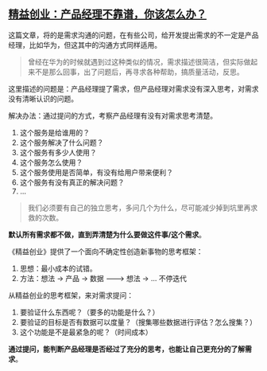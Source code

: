 [精益创业：产品经理不靠谱，你该怎么办？](https://time.geekbang.org/column/article/76260)
-----

这篇文章，将的是需求沟通的问题，在有些公司，给开发提出需求的不一定是产品经理，比如华为，但这其中的沟通方式同样适用。

> 曾经在华为的时候就遇到过这种类似的情况，需求描述很简洁，但实际做起来不是那么回事，出了问题后，再寻求各种帮助，搞质量活动，反思。

这里描述的问题是：产品经理提了需求，但产品经理对需求没有深入思考，对需求没有清晰认识的问题。

解决办法：通过提问的方式，考察产品经理有没有对需求思考清楚。
1. 这个服务是给谁用的？
1. 这个服务解决了什么问题？
1. 这个服务有多少人使用？
1. 这个服务怎么使用？
1. 这个服务使用是否简单，有没有给用户带来便利？
1. 这个服务有没有真正的解决问题？
1. ...

> 我们必须要有自己的独立思考，多问几个为什么，尽可能减少掉到坑里再求救的次数。

**默认所有需求都不做，直到弄清楚为什么要做这件事/这个需求**。

《精益创业》提供了一个面向不确定性创造新事物的思考框架：
1. 思想：最小成本的试错。
1. 方法：想法 -> 产品 -> 数据 ---> 想法 -> ... 不停迭代

从精益创业的思考框架，来对需求提问：
1. 要验证什么东西呢？（要多的功能是什么？）
1. 要验证的目标是否有数据可以度量？（搜集哪些数据进行评估？怎么搜集？）
1. 这个功能是不是最紧急的呢？（时间成本）

**通过提问，能判断产品经理是否经过了充分的思考，也能让自己更充分的了解需求**。




